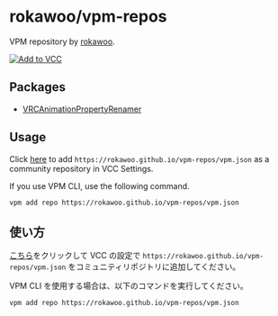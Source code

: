 # rokawoo/vpm-repos
VPM repository by [rokawoo](https://github.com/rokawoo).

[![Add to VCC](https://img.shields.io/badge/-Add%20to%20VCC-%232baac1?style=for-the-badge)](https://rokawoo.github.io/vpm-repos/vpm.html)

## Packages
- [VRCAnimationPropertyRenamer](https://github.com/rokawoo/VRCAnimationPropertyRenamer)
## Usage
Click [here](https://rokawoo.github.io/vpm-repos/vpm.html) to add `https://rokawoo.github.io/vpm-repos/vpm.json` as a community repository in VCC Settings.

If you use VPM CLI, use the following command.

```shell
vpm add repo https://rokawoo.github.io/vpm-repos/vpm.json
```

## 使い方
[こちら](https://rokawoo.github.io/vpm-repos/vpm.html)をクリックして VCC の設定で `https://rokawoo.github.io/vpm-repos/vpm.json` をコミュニティリポジトリに追加してください。

VPM CLI を使用する場合は、以下のコマンドを実行してください。

```shell
vpm add repo https://rokawoo.github.io/vpm-repos/vpm.json
```
